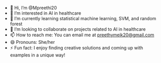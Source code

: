 - 👋 Hi, I’m @Mpreethi20
- 👀 I’m interested in AI in healthcare
- 🌱 I’m currently learning statistical machine learning, SVM, and random forest
- 💞️ I’m looking to collaborate on projects related to AI in healthcare
- 📫 How to reach me: You can email me at preethymeik20@gmail.com
- 😄 Pronouns: She/her
- ⚡ Fun fact: I enjoy finding creative solutions and coming up with examples in a unique way!



<!---
Mpreethi20/Mpreethi20 is a ✨ special ✨ repository because its `README.md` (this file) appears on your GitHub profile.
You can click the Preview link to take a look at your changes.
--->
